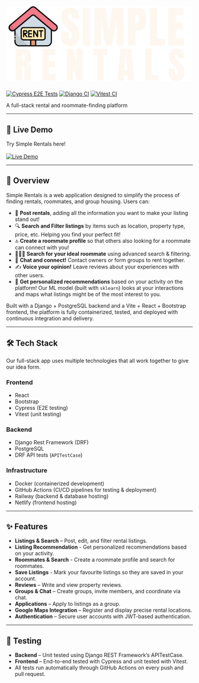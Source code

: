 # ![Simple Rentals Logo](frontend/public/static/images/transp_full_icon.png)

[![Cypress E2E Tests](https://github.com/armaksymov/rent/actions/workflows/cypress.yml/badge.svg?branch=main)](https://github.com/armaksymov/rent/actions/workflows/cypress.yml) [![Django CI](https://github.com/armaksymov/rent/actions/workflows/django.yml/badge.svg?branch=main)](https://github.com/armaksymov/rent/actions/workflows/django.yml) [![Vitest CI](https://github.com/armaksymov/rent/actions/workflows/vitest.yml/badge.svg?branch=main)](https://github.com/armaksymov/rent/actions/workflows/vitest.yml)

A full-stack rental and roommate-finding platform

---

## 🚀 Live Demo

Try Simple Rentals here! <br> <br> [![Live Demo](https://img.shields.io/badge/Live%20Demo-Visit-blue)](https://transcendent-concha-495d54.netlify.app/) 

---

## 📌 Overview

Simple Rentals is a web application designed to simplify the process of finding rentals, roommates, and group housing. Users can:

- 🎯 **Post rentals**, adding all the information you want to make your listing stand out!
- 🔍 **Search and Filter listings** by items such as location, property type, price, etc. Helping you find your perfect fit!
- 🔝 **Create a roommate profile** so that others also looking for a roommate can connect with you!
- 🧑‍🤝‍🧑 **Search for your ideal roommate** using advanced search & filtering.
- 💬 **Chat and connect!** Contact owners or form groups to rent together.
- ✍ **Voice your opinion!** Leave reviews about your experiences with other users.
- 🤖 **Get personalized recommendations** based on your activity on the platform! Our ML model (built with ```sklearn```) looks at your interactions and maps what listings might be of the most interest to you.

Built with a Django + PostgreSQL backend and a Vite + React + Bootstrap frontend, the platform is fully containerized, tested, and deployed with continuous integration and delivery.

---

## 🛠 Tech Stack

Our full-stack app uses multiple technologies that all work together to give our idea form.

### Frontend
- React
- Bootstrap
- Cypress (E2E testing)
- Vitest (unit testing)

### Backend
- Django Rest Framework (DRF)
- PostgreSQL
- DRF API tests (```APITestCase```)

### Infrastructure
- Docker (containerized development)
- GitHub Actions (CI/CD pipelines for testing & deployment)
- Railway (backend & database hosting)
- Netlify (frontend hosting)

---

## ✨ Features

- **Listings & Search** – Post, edit, and filter rental listings.
- **Listing Recommendation** - Get personalized recommendations based on your activity.
- **Roommates & Search** - Create a roommate profile and search for roommates.
- **Save Listings** - Mark your favourite listings so they are saved in your account.
- **Reviews** – Write and view property reviews.
- **Groups & Chat** – Create groups, invite members, and coordinate via chat.
- **Applications** – Apply to listings as a group.
- **Google Maps Integration** – Register and display precise rental locations.
- **Authentication** – Secure user accounts with JWT-based authentication.

---

## 🧪 Testing

- **Backend** – Unit tested using Django REST Framework’s APITestCase.
- **Frontend** – End-to-end tested with Cypress and unit tested with Vitest.
- All tests run automatically through GitHub Actions on every push and pull request.



